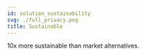 ```yaml
---
id: solution_sustainability
svg: ./full_privacy.png
title: Sustainable
---
```


10x more sustainable than market alternatives.
